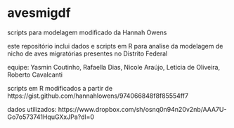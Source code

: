 # avesmigdf
<p align="left">scripts para modelagem modificado da Hannah Owens</p>
<p align="left">este repositório inclui dados e scripts em R para analise da modelagem de nicho de aves migratórias presentes no Distrito Federal</p>
<p align="left">equipe: Yasmin Coutinho, Rafaella Dias, Nicole Araújo, Leticia de Oliveira, Roberto Cavalcanti</p>
<p align="left">scripts em R modificados a partir de https://gist.github.com/hannahlowens/974066848f8f85554ff7</p>
<p align="left">dados utilizados: https://www.dropbox.com/sh/osnq0n94n20v2nb/AAA7U-Go7o573741HquGXxJPa?dl=0</p>
